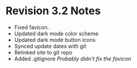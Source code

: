 # Revision 3.2 Notes
- Fixed favicon.
- Updated dark mode color scheme
- Updated dark mode button icons
- Synced update dates with git
- Relinked site to git repo
- Added .gitignore
*Probably didn't fix the favicon*